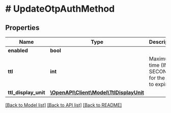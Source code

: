 # # UpdateOtpAuthMethod

## Properties

Name | Type | Description | Notes
------------ | ------------- | ------------- | -------------
**enabled** | **bool** |  | [optional]
**ttl** | **int** | Maximum time (IN SECONDS) for the auth to expire. | [optional] [default to 300]
**ttl_display_unit** | [**\OpenAPI\Client\Model\TtlDisplayUnit**](TtlDisplayUnit.md) |  | [optional]

[[Back to Model list]](../../README.md#models) [[Back to API list]](../../README.md#endpoints) [[Back to README]](../../README.md)

